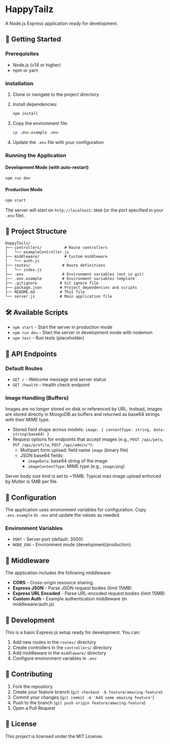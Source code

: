# HappyTailz

A Node.js Express application ready for development.

## 🚀 Getting Started

### Prerequisites

- Node.js (v14 or higher)
- npm or yarn

### Installation

1. Clone or navigate to the project directory
2. Install dependencies:
   ```bash
   npm install
   ```

3. Copy the environment file:
   ```bash
   cp .env.example .env
   ```

4. Update the `.env` file with your configuration

### Running the Application

#### Development Mode (with auto-restart)
```bash
npm run dev
```

#### Production Mode
```bash
npm start
```

The server will start on `http://localhost:3000` (or the port specified in your `.env` file).

## 📁 Project Structure

```
HappyTailz/
├── controllers/          # Route controllers
│   └── exampleController.js
├── middleware/           # Custom middleware
│   └── auth.js
├── routes/              # Route definitions
│   └── index.js
├── .env                 # Environment variables (not in git)
├── .env.example         # Environment variables template
├── .gitignore          # Git ignore file
├── package.json        # Project dependencies and scripts
├── README.md           # This file
└── server.js           # Main application file
```

## 🛠️ Available Scripts

- `npm start` - Start the server in production mode
- `npm run dev` - Start the server in development mode with nodemon
- `npm test` - Run tests (placeholder)

## 📡 API Endpoints

### Default Routes

- `GET /` - Welcome message and server status
- `GET /health` - Health check endpoint

### Image Handling (Buffers)

Images are no longer stored on disk or referenced by URL. Instead, images are stored directly in MongoDB as buffers and returned as base64 strings with their MIME type.

- Stored field shape across models: `image: { contentType: string, data: string(base64) }`
- Request options for endpoints that accept images (e.g., `POST /api/pets`, `PUT /api/profile`, `POST /api/admin/*`):
  - Multipart form upload: field name `image` (binary file)
  - JSON base64 fields:
    - `imageData`: base64 string of the image
    - `imageContentType`: MIME type (e.g., `image/png`)

Server body size limit is set to ~15MB. Typical max image upload enforced by Multer is 5MB per file.

## 🔧 Configuration

The application uses environment variables for configuration. Copy `.env.example` to `.env` and update the values as needed.

### Environment Variables

- `PORT` - Server port (default: 3000)
- `NODE_ENV` - Environment mode (development/production)

## 🚦 Middleware

The application includes the following middleware:

- **CORS** - Cross-origin resource sharing
- **Express JSON** - Parse JSON request bodies (limit 15MB)
- **Express URL Encoded** - Parse URL-encoded request bodies (limit 15MB)
- **Custom Auth** - Example authentication middleware (in middleware/auth.js)

## 📝 Development

This is a basic Express.js setup ready for development. You can:

1. Add new routes in the `routes/` directory
2. Create controllers in the `controllers/` directory
3. Add middleware in the `middleware/` directory
4. Configure environment variables in `.env`

## 🤝 Contributing

1. Fork the repository
2. Create your feature branch (`git checkout -b feature/amazing-feature`)
3. Commit your changes (`git commit -m 'Add some amazing feature'`)
4. Push to the branch (`git push origin feature/amazing-feature`)
5. Open a Pull Request

## 📄 License

This project is licensed under the MIT License.
